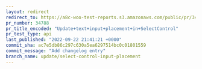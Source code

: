 ```yaml
---
layout: redirect
redirect_to: https://a8c-woo-test-reports.s3.amazonaws.com/public/pr/34788/api/index.html
pr_number: 34788
pr_title_encoded: "Update+text+input+placement+in+SelectControl"
pr_test_type: api
last_published: "2022-09-22 21:41:21 +0000"
commit_sha: ac7e5db86c297c630a5ea6297514bc0c01801559
commit_message: "Add changelog entry"
branch_name: update/select-control-input-placement
---
```

